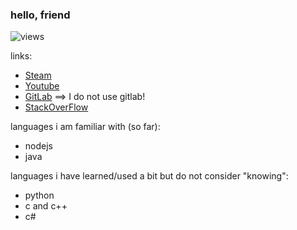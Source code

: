 ### hello, friend

![views](https://komarev.com/ghpvc/?username=nickelulz&color=brightgreen)

links:
* [Steam](https://steamcommunity.com/id/nickelulz)
* [Youtube](https://www.youtube.com/channel/UCztEQkBZUKZr7d4QEeKzwoA)
* [GitLab](https://gitlab.com/adimeadozen) ==> I do not use gitlab!
* [StackOverFlow](https://stackoverflow.com/users/14091128/nickel)

languages i am familiar with (so far):
* nodejs
* java

languages i have learned/used a bit but do not consider "knowing":
* python
* c and c++
* c#
